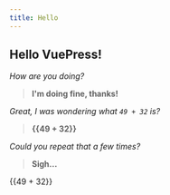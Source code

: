 ```yaml
---
title: Hello
---
```



## Hello VuePress!

_How are you doing?_
> **I'm doing fine, thanks!**

_Great, I was wondering what `49 + 32` is?_
> **{{49 + 32}}**

_Could you repeat that a few times?_

> **Sigh...**
<p v-for="i of 3">{{49 + 32}}</p>

